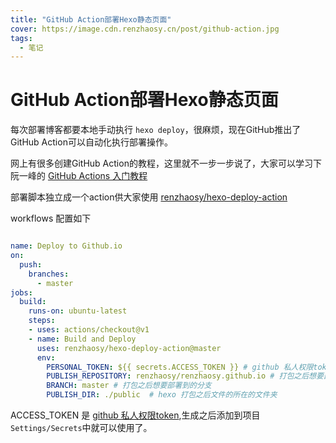 ```yaml
---
title: "GitHub Action部署Hexo静态页面"
cover: https://image.cdn.renzhaosy.cn/post/github-action.jpg
tags:
  - 笔记
---
```

# GitHub Action部署Hexo静态页面

每次部署博客都要本地手动执行 `hexo deploy`，很麻烦，现在GitHub推出了GitHub Action可以自动化执行部署操作。

网上有很多创建GitHub Action的教程，这里就不一步一步说了，大家可以学习下阮一峰的 [GitHub Actions 入门教程](http://www.ruanyifeng.com/blog/2019/09/getting-started-with-github-actions.html)

部署脚本独立成一个action供大家使用 [renzhaosy/hexo-deploy-action](https://github.com/marketplace/actions/hexo-deploy-action)

workflows 配置如下

```yml

name: Deploy to Github.io
on:
  push:
    branches:
      - master
jobs:
  build:
    runs-on: ubuntu-latest
    steps:
    - uses: actions/checkout@v1
    - name: Build and Deploy
      uses: renzhaosy/hexo-deploy-action@master
      env:
        PERSONAL_TOKEN: ${{ secrets.ACCESS_TOKEN }} # github 私人权限token
        PUBLISH_REPOSITORY: renzhaosy/renzhaosy.github.io # 打包之后想要部署到的仓库
        BRANCH: master # 打包之后想要部署到的分支
        PUBLISH_DIR: ./public  # hexo 打包之后文件的所在的文件夹
```

ACCESS_TOKEN 是 [github 私人权限token](https://help.github.com/en/articles/creating-a-personal-access-token-for-the-command-line),生成之后添加到项目`Settings/Secrets`中就可以使用了。
